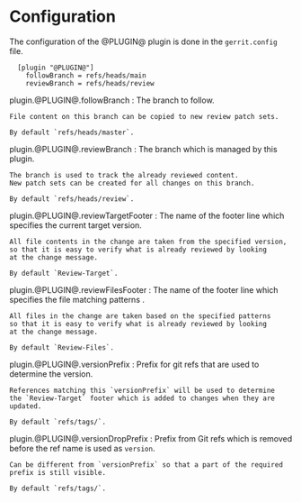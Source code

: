 Configuration
=============

The configuration of the @PLUGIN@ plugin is done in the `gerrit.config`
file.

```
  [plugin "@PLUGIN@"]
    followBranch = refs/heads/main
    reviewBranch = refs/heads/review

```

plugin.@PLUGIN@.followBranch
:	The branch to follow.

	File content on this branch can be copied to new review patch sets.

	By default `refs/heads/master`.

plugin.@PLUGIN@.reviewBranch
:	The branch which is managed by this plugin.

	The branch is used to track the already reviewed content.
	New patch sets can be created for all changes on this branch.

	By default `refs/heads/review`.

plugin.@PLUGIN@.reviewTargetFooter
:	The name of the footer line which specifies the current target version.

	All file contents in the change are taken from the specified version,
	so that it is easy to verify what is already reviewed by looking
	at the change message.

	By default `Review-Target`.

plugin.@PLUGIN@.reviewFilesFooter
:	The name of the footer line which specifies the file matching patterns .

	All files in the change are taken based on the specified patterns
	so that it is easy to verify what is already reviewed by looking
	at the change message.

	By default `Review-Files`.

plugin.@PLUGIN@.versionPrefix
:	Prefix for git refs that are used to determine the version.

	References matching this `versionPrefix` will be used to determine
	the `Review-Target` footer which is added to changes when they are
	updated.

	By default `refs/tags/`.

plugin.@PLUGIN@.versionDropPrefix
:	Prefix from Git refs which is removed before the ref name is used as `version`.

	Can be different from `versionPrefix` so that a part of the required prefix is still visible.

	By default `refs/tags/`.

